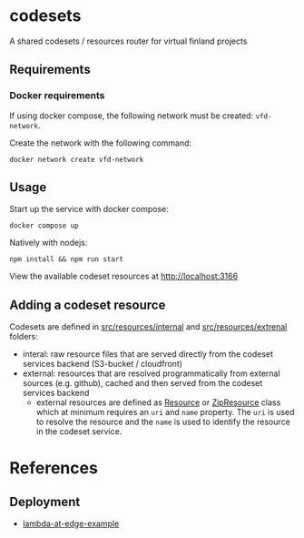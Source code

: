 # codesets
A shared codesets / resources router for virtual finland projects

## Requirements

### Docker requirements

If using docker compose, the following network must be created: `vfd-network`.

Create the network with the following command:

```
docker network create vfd-network
```

## Usage

Start up the service with docker compose:

```
docker compose up
```

Natively with nodejs:

```
npm install && npm run start
```

View the available codeset resources at [http://localhost:3166](http://localhost:3166)

## Adding a codeset resource

Codesets are defined in [src/resources/internal](./src/resources/internal) and [src/resources/extrenal](./src/resources/external) folders:

- interal: raw resource files that are served directly from the codeset services backend (S3-bucket / cloudfront)
- external: resources that are resolved programmatically from external sources (e.g. github), cached and then served from the codeset services backend
    - external resources are defined as [Resource](./src/utils/data/Resource.ts) or [ZipResource](./src/utils/data/ZipResource.ts) class which at minimum requires an `uri` and `name` property. The `uri` is used to resolve the resource and the `name` is used to identify the resource in the codeset service.

# References

## Deployment

- [lambda-at-edge-example](https://github.com/simonschoof/lambda-at-edge-example)